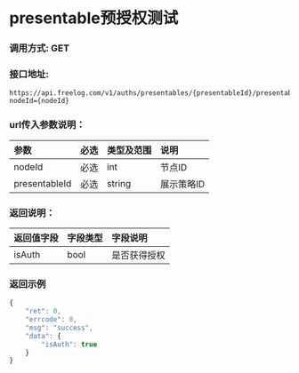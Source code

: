 # presentable预授权测试

### 调用方式: GET

### 接口地址:

```
https://api.freelog.com/v1/auths/presentables/{presentableId}/presentableTreeAuthTest?nodeId={nodeId}

```

### url传入参数说明：

| 参数 | 必选 | 类型及范围 | 说明 |
| :--- | :--- | :--- | :--- |
|nodeId|必选|int|节点ID|
|presentableId|必选|string|展示策略ID|



### 返回说明：

| 返回值字段 | 字段类型 | 字段说明 |
| :--- | :--- | :--- |
| isAuth | bool | 是否获得授权|


### 返回示例

```js
{
    "ret": 0,
    "errcode": 0,
    "msg": "success",
    "data": {
        "isAuth": true
    }
}
```